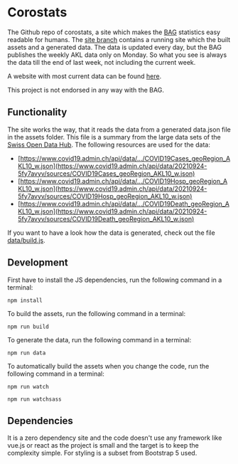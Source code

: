 # Corostats

The Github repo of corostats, a site which makes the [BAG](https://www.bag.admin.ch) statistics easy readable for humans. The [site branch](https://github.com/corostats/corostats/tree/site) contains a running site which the built assets and a generated data. The data is updated every day, but the BAG publishes the weekly AKL data only on Monday. So what you see is always the data till the end of last week, not including the current week.

A website with most current data can be found [here](https://corostats.github.io/corostats/).

This project is not endorsed in any way with the BAG.

## Functionality
The site works the way, that it reads the data from a generated data.json file in the assets folder. This file is a summary from the large data sets of the [Swiss Open Data Hub](https://opendata.swiss/en/dataset/covid-19-schweiz). The following resources are used for the data:

- [https://www.covid19.admin.ch/api/data/.../COVID19Cases_geoRegion_AKL10_w.json](https://www.covid19.admin.ch/api/data/20210924-5fy7avyv/sources/COVID19Cases_geoRegion_AKL10_w.json)
- [https://www.covid19.admin.ch/api/data/.../COVID19Hosp_geoRegion_AKL10_w.json](https://www.covid19.admin.ch/api/data/20210924-5fy7avyv/sources/COVID19Hosp_geoRegion_AKL10_w.json)
- [https://www.covid19.admin.ch/api/data/.../COVID19Death_geoRegion_AKL10_w.json](https://www.covid19.admin.ch/api/data/20210924-5fy7avyv/sources/COVID19Death_geoRegion_AKL10_w.json)

If you want to have a look how the data is generated, check out the file [data/build.js](https://github.com/corostats/corostats/blob/main/data/build.js).

## Development
First have to install the JS dependencies, run the following command in a terminal:

`npm install`

To build the assets, run the following command in a terminal:

`npm run build`

To generate the data, run the following command in a terminal:

`npm run data`

To automatically build the assets when you change the code, run the following command in a terminal:

`npm run watch`

`npm run watchsass`

## Dependencies
It is a zero dependency site and the code doesn't use any framework like vue.js or react as the project is small and the target is to keep the complexity simple. For styling is a subset from Bootstrap 5 used.
